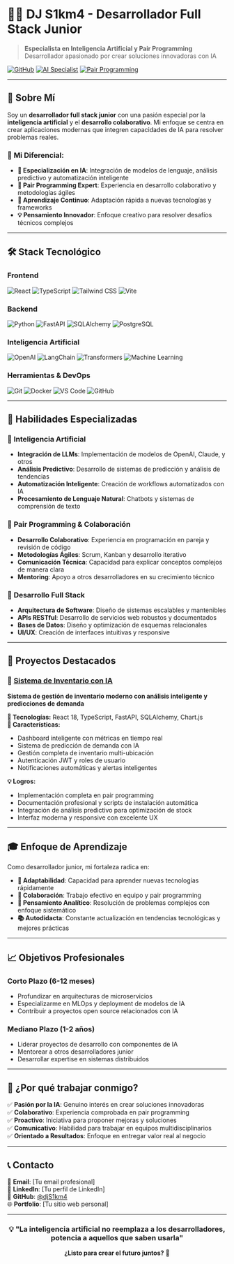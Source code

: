 # 👨‍💻 DJ S1km4 - Desarrollador Full Stack Junior

> **Especialista en Inteligencia Artificial y Pair Programming**  
> Desarrollador apasionado por crear soluciones innovadoras con IA

[![GitHub](https://img.shields.io/badge/GitHub-djS1km4-181717?style=for-the-badge&logo=github)](https://github.com/djS1km4)
[![AI Specialist](https://img.shields.io/badge/AI-Specialist-00D4AA?style=for-the-badge&logo=openai)](https://github.com/djS1km4)
[![Pair Programming](https://img.shields.io/badge/Pair-Programming-FF6B6B?style=for-the-badge&logo=visualstudiocode)](https://github.com/djS1km4)

---

## 🚀 Sobre Mí

Soy un **desarrollador full stack junior** con una pasión especial por la **inteligencia artificial** y el **desarrollo colaborativo**. Mi enfoque se centra en crear aplicaciones modernas que integren capacidades de IA para resolver problemas reales.

### 🎯 **Mi Diferencial:**
- **🤖 Especialización en IA**: Integración de modelos de lenguaje, análisis predictivo y automatización inteligente
- **👥 Pair Programming Expert**: Experiencia en desarrollo colaborativo y metodologías ágiles
- **🔄 Aprendizaje Continuo**: Adaptación rápida a nuevas tecnologías y frameworks
- **💡 Pensamiento Innovador**: Enfoque creativo para resolver desafíos técnicos complejos

---

## 🛠️ Stack Tecnológico

### **Frontend**
![React](https://img.shields.io/badge/React-20232A?style=for-the-badge&logo=react&logoColor=61DAFB)
![TypeScript](https://img.shields.io/badge/TypeScript-007ACC?style=for-the-badge&logo=typescript&logoColor=white)
![Tailwind CSS](https://img.shields.io/badge/Tailwind_CSS-38B2AC?style=for-the-badge&logo=tailwind-css&logoColor=white)
![Vite](https://img.shields.io/badge/Vite-646CFF?style=for-the-badge&logo=vite&logoColor=white)

### **Backend**
![Python](https://img.shields.io/badge/Python-3776AB?style=for-the-badge&logo=python&logoColor=white)
![FastAPI](https://img.shields.io/badge/FastAPI-009688?style=for-the-badge&logo=fastapi&logoColor=white)
![SQLAlchemy](https://img.shields.io/badge/SQLAlchemy-D71F00?style=for-the-badge&logo=sqlalchemy&logoColor=white)
![PostgreSQL](https://img.shields.io/badge/PostgreSQL-316192?style=for-the-badge&logo=postgresql&logoColor=white)

### **Inteligencia Artificial**
![OpenAI](https://img.shields.io/badge/OpenAI-412991?style=for-the-badge&logo=openai&logoColor=white)
![LangChain](https://img.shields.io/badge/LangChain-121212?style=for-the-badge&logo=chainlink&logoColor=white)
![Transformers](https://img.shields.io/badge/🤗_Transformers-FFD21E?style=for-the-badge)
![Machine Learning](https://img.shields.io/badge/Machine_Learning-FF6F00?style=for-the-badge&logo=tensorflow&logoColor=white)

### **Herramientas & DevOps**
![Git](https://img.shields.io/badge/Git-F05032?style=for-the-badge&logo=git&logoColor=white)
![Docker](https://img.shields.io/badge/Docker-2496ED?style=for-the-badge&logo=docker&logoColor=white)
![VS Code](https://img.shields.io/badge/VS_Code-007ACC?style=for-the-badge&logo=visual-studio-code&logoColor=white)
![GitHub](https://img.shields.io/badge/GitHub-181717?style=for-the-badge&logo=github&logoColor=white)

---

## 🌟 Habilidades Especializadas

### 🤖 **Inteligencia Artificial**
- **Integración de LLMs**: Implementación de modelos de OpenAI, Claude, y otros
- **Análisis Predictivo**: Desarrollo de sistemas de predicción y análisis de tendencias
- **Automatización Inteligente**: Creación de workflows automatizados con IA
- **Procesamiento de Lenguaje Natural**: Chatbots y sistemas de comprensión de texto

### 👥 **Pair Programming & Colaboración**
- **Desarrollo Colaborativo**: Experiencia en programación en pareja y revisión de código
- **Metodologías Ágiles**: Scrum, Kanban y desarrollo iterativo
- **Comunicación Técnica**: Capacidad para explicar conceptos complejos de manera clara
- **Mentoring**: Apoyo a otros desarrolladores en su crecimiento técnico

### 🚀 **Desarrollo Full Stack**
- **Arquitectura de Software**: Diseño de sistemas escalables y mantenibles
- **APIs RESTful**: Desarrollo de servicios web robustos y documentados
- **Bases de Datos**: Diseño y optimización de esquemas relacionales
- **UI/UX**: Creación de interfaces intuitivas y responsive

---

## 📂 Proyectos Destacados

### 🤖 [Sistema de Inventario con IA](https://github.com/djS1km4/inventory-ai-system)
**Sistema de gestión de inventario moderno con análisis inteligente y predicciones de demanda**

**🔧 Tecnologías:** React 18, TypeScript, FastAPI, SQLAlchemy, Chart.js  
**🎯 Características:**
- Dashboard inteligente con métricas en tiempo real
- Sistema de predicción de demanda con IA
- Gestión completa de inventario multi-ubicación
- Autenticación JWT y roles de usuario
- Notificaciones automáticas y alertas inteligentes

**💡 Logros:**
- Implementación completa en pair programming
- Documentación profesional y scripts de instalación automática
- Integración de análisis predictivo para optimización de stock
- Interfaz moderna y responsive con excelente UX

---

## 🎓 Enfoque de Aprendizaje

Como desarrollador junior, mi fortaleza radica en:

- **🔄 Adaptabilidad**: Capacidad para aprender nuevas tecnologías rápidamente
- **🤝 Colaboración**: Trabajo efectivo en equipo y pair programming
- **🧠 Pensamiento Analítico**: Resolución de problemas complejos con enfoque sistemático
- **📚 Autodidacta**: Constante actualización en tendencias tecnológicas y mejores prácticas

---

## 📈 Objetivos Profesionales

### **Corto Plazo (6-12 meses)**
- Profundizar en arquitecturas de microservicios
- Especializarme en MLOps y deployment de modelos de IA
- Contribuir a proyectos open source relacionados con IA

### **Mediano Plazo (1-2 años)**
- Liderar proyectos de desarrollo con componentes de IA
- Mentorear a otros desarrolladores junior
- Desarrollar expertise en sistemas distribuidos

---

## 🤝 ¿Por qué trabajar conmigo?

✅ **Pasión por la IA**: Genuino interés en crear soluciones innovadoras  
✅ **Colaborativo**: Experiencia comprobada en pair programming  
✅ **Proactivo**: Iniciativa para proponer mejoras y soluciones  
✅ **Comunicativo**: Habilidad para trabajar en equipos multidisciplinarios  
✅ **Orientado a Resultados**: Enfoque en entregar valor real al negocio  

---

## 📞 Contacto

📧 **Email**: [Tu email profesional]  
🔗 **LinkedIn**: [Tu perfil de LinkedIn]  
🐙 **GitHub**: [@djS1km4](https://github.com/djS1km4)  
🌐 **Portfolio**: [Tu sitio web personal]  

---

<div align="center">

### 💡 "La inteligencia artificial no reemplaza a los desarrolladores, potencia a aquellos que saben usarla"

**¿Listo para crear el futuro juntos?** 🚀

</div>